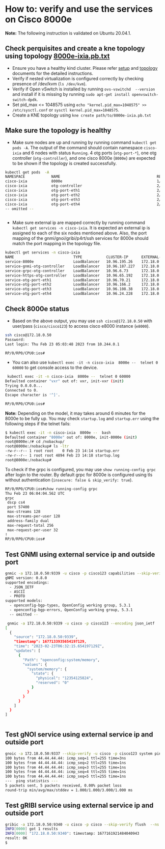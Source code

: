 # How to: verify and use the services on Cisco 8000e

**Note:** The following instruction is validated on Ubuntu 20.04.1.

## Check perquisites and create a kne topology using topology [8000e-ixia.pb.txt](8000e-ixia.pb.txt)

- Ensure you have a healthy kind cluster. Please refer [setup](../../../docs/setup.md) and [topology](../../../docs/create_topology.md) documents for the detailed instructions.
- Verify if nested virtualization is configured correctly by checking presence of /dev/kvm (`ls /dev/kvm`).
- Verify if Open vSwitch is installed by running `ovs-vswitchd  --version` and install  if it is missing by running `sudo apt-get install openvswitch-switch-dpdk`.
- Set pid_max <= 1048575 using  `echo "kernel.pid_max=1048575" >> /etc/sysctl.conf` or `sysctl kernel.pid_max=1048575`.
- Create a KNE topology using `kne create path/to/8000e-ixia.pb.txt`

## Make sure the topology is healthy

- Make sure nodes are up and running by running command `kubectl get pods -A`. The output of the command should contain namespace `cisco-ixia` and 6 nodes with status `Running`. 4 otg ports (`otg-port-*`), one otg controller (`otg-controller`), and one cisco 8000e (`8000e`) are expected to be shown if the topology is created successfully.
  
``` bash
kubectl get pods  -A
NAMESPACE            NAME                                            READY   STATUS    RESTARTS   AGE
cisco-ixia           8000e                                           1/1     Running   0          4m28s
cisco-ixia           otg-controller                                  2/2     Running   0          4m28s
cisco-ixia           otg-port-eth1                                   2/2     Running   0          4m28s
cisco-ixia           otg-port-eth2                                   2/2     Running   0          4m28s
cisco-ixia           otg-port-eth3                                   2/2     Running   0          4m28s
cisco-ixia           otg-port-eth4                                   2/2     Running   0          4m27s
-- omitted -- 
 
```

- Make sure external ip are mapped correctly by running command `kubectl get services -n cisco-ixia`. It is expected an external ip is assigned to each of the six nodes mentioned above.  Also, the port mapping of the gnmi/gnoi/gribi/p4rt/ssh services for 8000e should match the port mapping in the topology file.  
  
``` bash
kubectl get services -n cisco-ixia
NAME                           TYPE           CLUSTER-IP      EXTERNAL-IP   PORT(S)                                                                    AGE
service-8000e                  LoadBalancer   10.96.195.26    172.18.0.50   22:31633/TCP,9339:31543/TCP,9340:30751/TCP,9337:30331/TCP,9559:31439/TCP   7m45s
service-gnmi-otg-controller    LoadBalancer   10.96.187.227   172.18.0.51   50051:31810/TCP                                                            7m45s
service-grpc-otg-controller    LoadBalancer   10.96.6.73      172.18.0.52   40051:31158/TCP                                                            7m45s
service-https-otg-controller   LoadBalancer   10.96.65.192    172.18.0.53   8443:30126/TCP                                                             7m45s
service-otg-port-eth1          LoadBalancer   10.96.70.21     172.18.0.54   5555:30373/TCP,50071:32694/TCP                                             7m45s
service-otg-port-eth2          LoadBalancer   10.96.166.2     172.18.0.55   5555:31205/TCP,50071:32376/TCP                                             7m45s
service-otg-port-eth3          LoadBalancer   10.96.108.38    172.18.0.56   5555:32396/TCP,50071:30361/TCP                                             7m45s
service-otg-port-eth4          LoadBalancer   10.96.24.228    172.18.0.57   5555:31664/TCP,50071:30416/TCP                                             7m44s
 ```

## Check 8000e status

- Based on the above output, you may use `ssh cisco@172.18.0.50` with user/pass (`cisco/cisco123`) to access cisco e8000 instance (`e8000`).

``` bash
ssh cisco@172.18.0.50 
Password: 
Last login: Thu Feb 23 05:03:48 2023 from 10.244.0.1

RP/0/RP0/CPU0:ios#  
```

- You can also use   `kubectl exec -it -n cisco-ixia  8000e --  telnet 0 60000` to get console access to the device.
  
``` bash
 kubectl exec -it -n cisco-ixia  8000e --  telnet 0 60000
Defaulted container "vxr" out of: vxr, init-vxr (init)
Trying 0.0.0.0...
Connected to 0.
Escape character is '^]'.

RP/0/RP0/CPU0:ios#
 ```

**Note:** Depending on the model, it may takes around 6 minutes for the 8000e to be fully up. You may check `startup.log` and `startup.err` using the following steps if the telnet fails:

``` bash
$ kubectl exec -it -n cisco-ixia  8000e --  bash 
Defaulted container "8000e" out of: 8000e, init-8000e (init)
root@8000e:/# cd /nobackup/
root@8000e:/nobackup# ls -ltr
-rw-r--r-- 1 root root    0 Feb 23 14:14 startup.err
-rw-r--r-- 1 root root 4894 Feb 23 14:18 startup.log
root@8000e:/nobackup# 
```

To check if the grpc is configured, you may use `show running-config grpc` after login to the router. By default grpc for 8000e is configured using tls without authentication (`insecure: false & skip_verify: true`).

``` bash
RP/0/RP0/CPU0:ios#show running-config grpc
Thu Feb 23 06:04:04.562 UTC
grpc
 dscp cs4
 port 57400
 max-streams 128
 max-streams-per-user 128
 address-family dual
 max-request-total 256
 max-request-per-user 32
!
RP/0/RP0/CPU0:ios#
```

## Test GNMI using external service ip and outside port

``` bash
gnmic -a 172.18.0.50:9339 -u cisco -p cisco123 capabilities --skip-verify
gNMI version: 0.8.0
supported encodings:
  - JSON_IETF
  - ASCII
  - PROTO
supported models:
  - openconfig-bgp-types, OpenConfig working group, 5.3.1
  - openconfig-bgp-errors, OpenConfig working group, 5.3.1
  -- omitted --

 gnmic -a 172.18.0.50:9339 -u cisco -p cisco123 --encoding json_ietf   get --path "/system/memory" --skip-verify
[
  {
    "source": "172.18.0.50:9339",
    "timestamp": 1677133935654197129,
    "time": "2023-02-23T06:32:15.654197129Z",
    "updates": [
      {
        "Path": "openconfig:system/memory",
        "values": {
          "system/memory": {
            "state": {
              "physical": "12354125824",
              "reserved": "0"
            }
          }
        }
      }
    ]
  }
]
 
```

## Test gNOI service using external service ip and outside port

``` bash
gnoic -a 172.18.0.50:9337 --skip-verify -u cisco -p cisco123 system ping --destination 44.44.44.44
100 bytes from 44.44.44.44: icmp_seq=1 ttl=255 time=3ns
100 bytes from 44.44.44.44: icmp_seq=2 ttl=255 time=1ns
100 bytes from 44.44.44.44: icmp_seq=3 ttl=255 time=1ns
100 bytes from 44.44.44.44: icmp_seq=4 ttl=255 time=1ns
100 bytes from 44.44.44.44: icmp_seq=5 ttl=255 time=1ns
---  ping statistics ---
5 packets sent, 5 packets received, 0.00% packet loss
round-trip min/avg/max/stddev = 1.000/1.000/3.000/1.000 ms
```

## Test gRIBI service using external service ip and outside port

``` bash
gribic -a 172.18.0.50:9340 -u cisco -p cisco --skip-verify flush  --ns DEFAULT 
INFO[0000] got 1 results                                
INFO[0000] "172.18.0.50:9340": timestamp: 1677161921484040943
result: OK 
$ 

```
